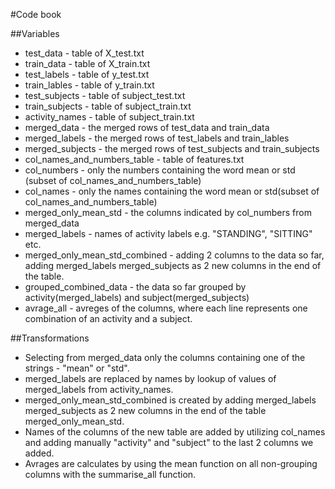 #Code book 

##Variables
* test_data - table of X_test.txt
* train_data - table of X_train.txt
* test_labels - table of y_test.txt
* train_lables - table of y_train.txt
* test_subjects - table of subject_test.txt
* train_subjects - table of subject_train.txt
* activity_names - table of subject_train.txt
* merged_data - the merged rows of test_data and train_data
* merged_labels - the merged rows of test_labels and train_lables
* merged_subjects - the merged rows of test_subjects and train_subjects
* col_names_and_numbers_table - table of features.txt
* col_numbers - only the numbers containing the word mean or std (subset of col_names_and_numbers_table)
* col_names - only the names containing the word mean or std(subset of col_names_and_numbers_table)
* merged_only_mean_std - the columns indicated by col_numbers from merged_data
* merged_labels - names of activity labels e.g. "STANDING", "SITTING" etc.
* merged_only_mean_std_combined - adding 2 columns to the data so far, adding merged_labels merged_subjects as 2 new columns in the end of the table. 
* grouped_combined_data - the data so far grouped by activity(merged_labels) and subject(merged_subjects)
* avrage_all - avreges of the columns, where each line represents one combination of an activity and a subject.

##Transformations
* Selecting from merged_data only the columns containing one of the strings  - "mean" or "std".
* merged_labels are replaced by names by lookup of values of merged_labels from activity_names.
* merged_only_mean_std_combined is created by adding merged_labels merged_subjects as 2 new columns in the end of the table merged_only_mean_std. 
* Names of the columns of the new table are added by utilizing col_names and adding manually  "activity" and  "subject" to the last 2 columns we added.
* Avrages are calculates by using the mean function on all non-grouping columns with the summarise_all function.
